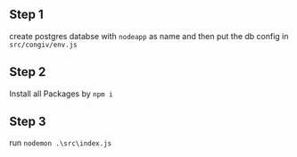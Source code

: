 ## Step 1

create postgres databse with `nodeapp` as name and then put the db config in `src/congiv/env.js`

## Step 2

Install all Packages by `npm i`

## Step 3 

run `nodemon .\src\index.js`